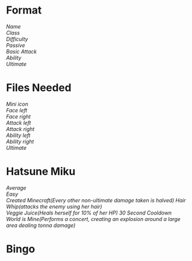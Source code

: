# Format
 *Name*   
 *Class*  
 *Difficulty*  
 *Passive*  
 *Basic Attack*  
 *Ability*  
 *Ultimate*   
# Files Needed
*Mini icon*  
*Face left*  
*Face right*  
*Attack left*  
*Attack right*  
*Ability left*  
*Ability right*  
*Ultimate*  

# Hatsune Miku
 *Average*  
 *Easy*  
 *Created Minecraft(Every other non-ultimate damage taken is halved)* 
 *Hair Whip(attacks the enemy using her hair)*  
 *Veggie Juice(Heals herself for 10% of her HP) 30 Second Cooldown*  
 *World is Mine(Performs a concert, creating an explosion around a large area dealing tonna damage)*   

# Bingo
